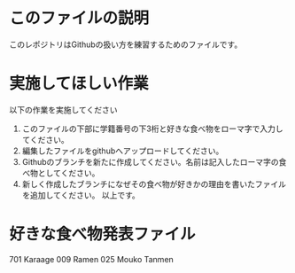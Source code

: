 # このファイルの説明
このレポジトリはGithubの扱い方を練習するためのファイルです。

# 実施してほしい作業
以下の作業を実施してください
1. このファイルの下部に学籍番号の下3桁と好きな食べ物をローマ字で入力してください。
2. 編集したファイルをgithubへアップロードしてください。
3. Githubのブランチを新たに作成してください。名前は記入したローマ字の食べ物としてください。
4. 新しく作成したブランチになぜその食べ物が好きかの理由を書いたファイルを追加してください。
以上です。

# 好きな食べ物発表ファイル
701 Karaage
009 Ramen
025 Mouko Tanmen
